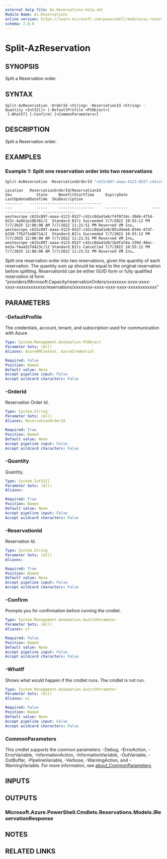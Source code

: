 ```yaml
---
external help file: Az.Reservations-help.xml
Module Name: Az.Reservations
online version: https://learn.microsoft.com/powershell/module/az.reservations/split-azreservation
schema: 2.0.0
---
```


# Split-AzReservation

## SYNOPSIS
Split a Reservation order.

## SYNTAX

```
Split-AzReservation -OrderId <String> -ReservationId <String> -Quantity <Int32[]> [-DefaultProfile <PSObject>]
 [-WhatIf] [-Confirm] [<CommonParameters>]
```

## DESCRIPTION
Split a Reservation order.

## EXAMPLES

### Example 1: Split one reservation order into two reservations
```powershell
Split-AzReservation -ReservationOrderId "c615c897-aaaa-4123-8527-c42cc0da41e0" -ReservationId "1bdfaf4a-159d-46ec-be3a-f4aa527d423c" -Quantity @(2,8)
```

```output
Location   ReservationOrderId/ReservationId                                             Sku           State     BenefitStartTime     ExpiryDate           LastUpdatedDateTime  SkuDescription
--------   --------------------------------                                             ---           -----     ----------------     ----------           -------------------  --------------
westeurope c615c897-aaaa-4123-8527-c42cc0da41e0/f4f0f24c-30d4-4f5d-823c-4a9e1e18b381/2  Standard_B1ls Succeeded 7/7/2022 10:55:12 PM 7/7/2025 12:00:00 AM 7/7/2022 11:21:51 PM Reserved VM Ins…
westeurope c615c897-aaaa-4123-8527-c42cc0da41e0/85cd4ee6-654e-47df-b230-7fb2f1e86714/2  Standard_B1ls Succeeded 7/7/2022 10:55:12 PM 7/7/2025 12:00:00 AM 7/7/2022 11:21:51 PM Reserved VM Ins…
westeurope c615c897-aaaa-4123-8527-c42cc0da41e0/1bdfaf4a-159d-46ec-be3a-f4aa527d423c/12 Standard_B1ls Cancelled 7/7/2022 10:55:12 PM 7/7/2025 12:00:00 AM 7/7/2022 11:21:51 PM Reserved VM Ins…
```

Split one reservation order into two reservations, given the quantity of each reservation.
The quantity sum up should be equal to the original reservation before splitting.
ReservationId can be either GUID form or fully qualified reservation id form "providers/Microsoft.Capacity/reservationOrders/xxxxxxxx-xxxx-xxxx-xxxx-xxxxxxxxxxxx/reservations/xxxxxxxx-xxxx-xxxx-xxxx-xxxxxxxxxxxx"

## PARAMETERS

### -DefaultProfile
The credentials, account, tenant, and subscription used for communication with Azure.

```yaml
Type: System.Management.Automation.PSObject
Parameter Sets: (All)
Aliases: AzureRMContext, AzureCredential

Required: False
Position: Named
Default value: None
Accept pipeline input: False
Accept wildcard characters: False
```

### -OrderId
Reservation Order Id.

```yaml
Type: System.String
Parameter Sets: (All)
Aliases: ReservationOrderId

Required: True
Position: Named
Default value: None
Accept pipeline input: False
Accept wildcard characters: False
```

### -Quantity
Quantity.

```yaml
Type: System.Int32[]
Parameter Sets: (All)
Aliases:

Required: True
Position: Named
Default value: None
Accept pipeline input: False
Accept wildcard characters: False
```

### -ReservationId
Reservation Id.

```yaml
Type: System.String
Parameter Sets: (All)
Aliases:

Required: True
Position: Named
Default value: None
Accept pipeline input: False
Accept wildcard characters: False
```

### -Confirm
Prompts you for confirmation before running the cmdlet.

```yaml
Type: System.Management.Automation.SwitchParameter
Parameter Sets: (All)
Aliases: cf

Required: False
Position: Named
Default value: None
Accept pipeline input: False
Accept wildcard characters: False
```

### -WhatIf
Shows what would happen if the cmdlet runs.
The cmdlet is not run.

```yaml
Type: System.Management.Automation.SwitchParameter
Parameter Sets: (All)
Aliases: wi

Required: False
Position: Named
Default value: None
Accept pipeline input: False
Accept wildcard characters: False
```

### CommonParameters
This cmdlet supports the common parameters: -Debug, -ErrorAction, -ErrorVariable, -InformationAction, -InformationVariable, -OutVariable, -OutBuffer, -PipelineVariable, -Verbose, -WarningAction, and -WarningVariable. For more information, see [about_CommonParameters](http://go.microsoft.com/fwlink/?LinkID=113216).

## INPUTS

## OUTPUTS

### Microsoft.Azure.PowerShell.Cmdlets.Reservations.Models.IReservationResponse

## NOTES

## RELATED LINKS

